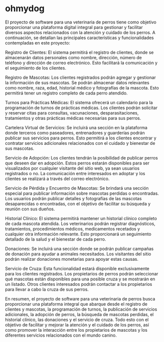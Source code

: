 # ohmydog

El proyecto de software para una veterinaria de perros tiene como objetivo proporcionar una plataforma digital integral para gestionar y facilitar diversos aspectos relacionados con la atención y cuidado de los perros. A continuación, se detallan las principales características y funcionalidades contempladas en este proyecto:

Registro de Clientes: El sistema permitirá el registro de clientes, donde se almacenarán datos personales como nombre, dirección, número de teléfono y dirección de correo electrónico. Esto facilitará la comunicación y el seguimiento de los clientes.

Registro de Mascotas: Los clientes registrados podrán agregar y gestionar la información de sus mascotas. Se podrán almacenar datos relevantes como nombre, raza, edad, historial médico y fotografías de la mascota. Esto permitirá tener un registro completo de cada perro atendido.

Turnos para Prácticas Médicas: El sistema ofrecerá un calendario para la programación de turnos de prácticas médicas. Los clientes podrán solicitar y reservar citas para consultas, vacunaciones, desparasitaciones, tratamientos y otras prácticas médicas necesarias para sus perros.

Cartelera Virtual de Servicios: Se incluirá una sección en la plataforma donde terceros como paseadores, entrenadores y guarderías podrán publicar sus servicios para perros. Esto permitirá a los clientes encontrar y contratar servicios adicionales relacionados con el cuidado y bienestar de sus mascotas.

Servicio de Adopción: Los clientes tendrán la posibilidad de publicar perros que deseen dar en adopción. Estos perros estarán disponibles para ser visualizados por cualquier visitante del sitio web, ya sean usuarios registrados o no. La comunicación entre interesados en adoptar y los clientes se realizará a través del correo electrónico.

Servicio de Pérdida y Encuentro de Mascotas: Se brindará una sección especial para publicar información sobre mascotas perdidas o encontradas. Los usuarios podrán publicar detalles y fotografías de las mascotas desaparecidas o encontradas, con el objetivo de facilitar su búsqueda y reunión con sus dueños.

Historial Clínico: El sistema permitirá mantener un historial clínico completo de cada mascota atendida. Los veterinarios podrán registrar diagnósticos, tratamientos, procedimientos médicos, medicamentos recetados y cualquier otra información relevante. Esto proporcionará un seguimiento detallado de la salud y el bienestar de cada perro.

Donaciones: Se incluirá una sección donde se podrán publicar campañas de donación para ayudar a animales necesitados. Los visitantes del sitio podrán realizar donaciones monetarias para apoyar estas causas.

Servicio de Cruza: Esta funcionalidad estará disponible exclusivamente para los clientes registrados. Los propietarios de perros podrán seleccionar qué mascotas están disponibles para una posible cruza y se mostrarán en un listado. Otros clientes interesados podrán contactar a los propietarios para llevar a cabo la cruza de sus perros.

En resumen, el proyecto de software para una veterinaria de perros busca proporcionar una plataforma integral que abarque desde el registro de clientes y mascotas, la programación de turnos, la publicación de servicios adicionales, la adopción de perros, la búsqueda de mascotas perdidas, el historial clínico, las donaciones y el servicio de cruza. Todo esto con el objetivo de facilitar y mejorar la atención y el cuidado de los perros, así como promover la interacción entre los propietarios de mascotas y los diferentes servicios relacionados con el mundo canino.









